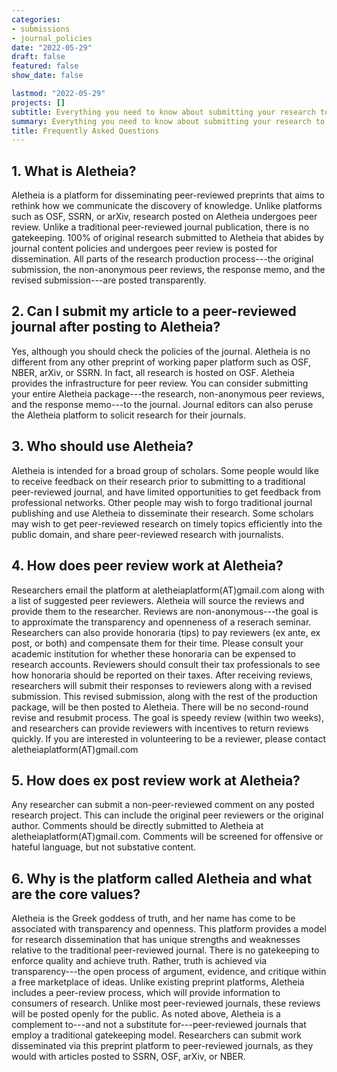 ```yaml
---
categories:
- submissions
- journal_policies
date: "2022-05-29"
draft: false
featured: false
show_date: false

lastmod: "2022-05-29"
projects: []
subtitle: Everything you need to know about submitting your research to *Aletheia*.
summary: Everything you need to know about submitting your research to *Aletheia*.
title: Frequently Asked Questions
---
```


## 1. What is Aletheia? 

Aletheia is a platform for disseminating peer-reviewed preprints that aims to rethink how we communicate the discovery of knowledge. Unlike platforms such as OSF, SSRN, or arXiv, research posted on Aletheia undergoes peer review. Unlike a traditional peer-reviewed journal publication, there is no gatekeeping. 100\% of original research submitted to Aletheia that abides by journal content policies and undergoes peer review is posted for dissemination. All parts of the research production process---the original submission, the non-anonymous peer reviews, the response memo, and the revised submission---are posted transparently. 

## 2. Can I submit my article to a peer-reviewed journal after posting to Aletheia?

Yes, although you should check the policies of the journal. Aletheia is no different from any other preprint of working paper platform such as OSF, NBER, arXiv, or SSRN. In fact, all research is hosted on OSF. Aletheia provides the infrastructure for peer review. You can consider submitting your entire Aletheia package---the research, non-anonymous peer reviews, and the response memo---to the journal. Journal editors can also peruse the Aletheia platform to solicit research for their journals.

## 3. Who should use Aletheia?

Aletheia is intended for a broad group of scholars. Some people would like to receive feedback on their research prior to submitting to a traditional peer-reviewed journal, and have limited opportunities to get feedback from professional networks. Other people may wish to forgo traditional journal publishing and use Aletheia to disseminate their research. Some scholars may wish to get peer-reviewed research on timely topics efficiently into the public domain, and share peer-reviewed research with journalists. 

## 4. How does peer review work at Aletheia?

Researchers email the platform at aletheiaplatform(AT)gmail.com along with a list of suggested peer reviewers. Aletheia will source the reviews and provide them to the researcher. Reviews are non-anonymous---the goal is to approximate the transparency and openneness of a reserach seminar. Researchers can also provide honoraria (tips) to pay reviewers (ex ante, ex post, or both) and compensate them for their time. Please consult your academic institution for whether these honoraria can be expensed to research accounts. Reviewers should consult their tax professionals to see how honoraria should be reported on their taxes. After receiving reviews, researchers will submit their responses to reviewers along with a revised submission. This revised submission, along with the rest of the production package, will be then posted to Aletheia. There will be no second-round revise and resubmit process. The goal is speedy review (within two weeks), and researchers can provide reviewers with incentives to return reviews quickly. If you are interested in volunteering to be a reviewer, please contact aletheiaplatform(AT)gmail.com

## 5. How does ex post review work at Aletheia?

Any researcher can submit a non-peer-reviewed comment on any posted research project. This can include the original peer reviewers or the original author. Comments should be directly submitted to Aletheia at aletheiaplatform(AT)gmail.com. Comments will be screened for offensive or hateful language, but not substative content.

## 6. Why is the platform called Aletheia and what are the core values?

Aletheia is the Greek goddess of truth, and her name has come to be associated with transparency and openness. This platform provides a model for research dissemination that has unique strengths and weaknesses relative to the traditional peer-reviewed journal. There is no gatekeeping to enforce quality and achieve truth. Rather, truth is achieved via transparency---the open process of argument, evidence, and critique within a free marketplace of ideas. Unlike existing preprint platforms, Aletheia includes a peer-review process, which will provide information to consumers of research. Unlike most peer-reviewed journals, these reviews will be posted openly for the public. As noted above, Aletheia is a complement to---and not a substitute for---peer-reviewed journals that employ a traditional gatekeeping model. Researchers can submit work disseminated via this preprint platform to peer-reviewed journals, as they would with articles posted to SSRN, OSF, arXiv, or NBER.
